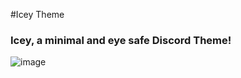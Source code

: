 #Icey Theme
### Icey, a minimal and eye safe Discord Theme!

![image](https://user-images.githubusercontent.com/123122904/233855628-35e635b9-2e16-468f-9292-6ec68cbd3b65.png)
